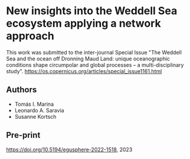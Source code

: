 # New insights into the Weddell Sea ecosystem applying a network approach 

This work was submitted to the inter-journal Special Issue "The Weddell Sea and the ocean off Dronning Maud Land: unique oceanographic conditions shape circumpolar and global processes – a multi-disciplinary study". https://os.copernicus.org/articles/special_issue1161.html

## Authors

 * Tomás I. Marina
 * Leonardo A. Saravia
 * Susanne Kortsch

## Pre-print

https://doi.org/10.5194/egusphere-2022-1518, 2023
